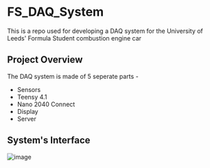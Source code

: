 # FS_DAQ_System

This is a repo used for developing a DAQ system for the University of Leeds' Formula Student combustion engine car

## Project Overview

The DAQ system is made of 5 seperate parts - 

- Sensors
- Teensy 4.1
- Nano 2040 Connect
- Display
- Server

## System's Interface

![image](https://user-images.githubusercontent.com/92472489/214916874-99c20909-0c7a-428d-9c0a-1c48708273e8.png)

